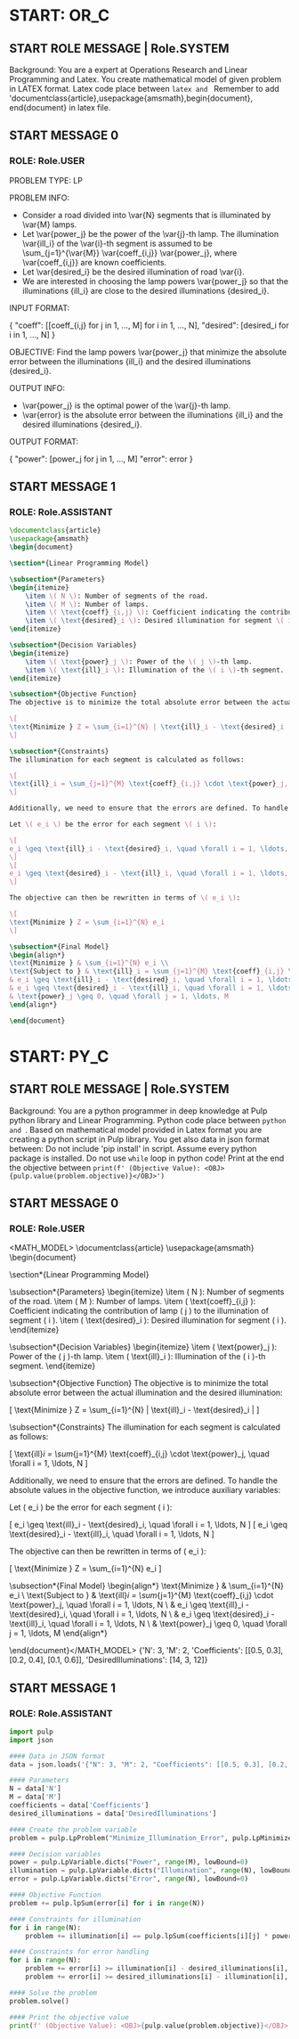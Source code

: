 # START: OR_C 
## START ROLE MESSAGE | Role.SYSTEM 
Background: You are a expert at Operations Research and Linear Programming and Latex. You create mathematical model of given problem in LATEX format. Latex code place between ```latex and ``` Remember to add 'documentclass{article},usepackage{amsmath},begin{document}, end{document} in latex file. 
## START MESSAGE 0 
### ROLE: Role.USER
<DESCRIPTION>
PROBLEM TYPE: LP

PROBLEM INFO: 

- Consider a road divided into \var{N} segments that is illuminated by \var{M} lamps.
- Let \var{power_j} be the power of the \var{j}-th lamp. The illumination \var{ill_i} of the \var{i}-th segment is assumed to be \sum_{j=1}^{\var{M}} \var{coeff_{i,j}} \var{power_j}, where \var{coeff_{i,j}} are known coefficients.
- Let \var{desired_i} be the desired illumination of road \var{i}. 
- We are interested in choosing the lamp powers \var{power_j} so that the illuminations {ill_i} are close to the desired illuminations {desired_i}. 

INPUT FORMAT: 

{
    "coeff": [[coeff_{i,j} for j in 1, ..., M] for i in 1, ..., N],
    "desired": [desired_i for i in 1, ..., N]
}

OBJECTIVE: Find the lamp powers \var{power_j} that minimize the absolute error between the illuminations {ill_i} and the desired illuminations {desired_i}.

OUTPUT INFO:

- \var{power_j} is the optimal power of the \var{j}-th lamp.
- \var{error} is the absolute error between the illuminations {ill_i} and the desired illuminations {desired_i}.

OUTPUT FORMAT:

{
    "power": [power_j for j in 1, ..., M]
    "error": error
}
</DESCRIPTION>


## START MESSAGE 1 
### ROLE: Role.ASSISTANT
```latex
\documentclass{article}
\usepackage{amsmath}
\begin{document}

\section*{Linear Programming Model}

\subsection*{Parameters}
\begin{itemize}
    \item \( N \): Number of segments of the road.
    \item \( M \): Number of lamps.
    \item \( \text{coeff}_{i,j} \): Coefficient indicating the contribution of lamp \( j \) to the illumination of segment \( i \).
    \item \( \text{desired}_i \): Desired illumination for segment \( i \).
\end{itemize}

\subsection*{Decision Variables}
\begin{itemize}
    \item \( \text{power}_j \): Power of the \( j \)-th lamp.
    \item \( \text{ill}_i \): Illumination of the \( i \)-th segment.
\end{itemize}

\subsection*{Objective Function}
The objective is to minimize the total absolute error between the actual illumination and the desired illumination:

\[
\text{Minimize } Z = \sum_{i=1}^{N} | \text{ill}_i - \text{desired}_i |
\]

\subsection*{Constraints}
The illumination for each segment is calculated as follows:

\[
\text{ill}_i = \sum_{j=1}^{M} \text{coeff}_{i,j} \cdot \text{power}_j, \quad \forall i = 1, \ldots, N
\]

Additionally, we need to ensure that the errors are defined. To handle the absolute values in the objective function, we introduce auxiliary variables:

Let \( e_i \) be the error for each segment \( i \):

\[
e_i \geq \text{ill}_i - \text{desired}_i, \quad \forall i = 1, \ldots, N
\]
\[
e_i \geq \text{desired}_i - \text{ill}_i, \quad \forall i = 1, \ldots, N
\]

The objective can then be rewritten in terms of \( e_i \):

\[
\text{Minimize } Z = \sum_{i=1}^{N} e_i
\]

\subsection*{Final Model}
\begin{align*}
\text{Minimize } & \sum_{i=1}^{N} e_i \\
\text{Subject to } & \text{ill}_i = \sum_{j=1}^{M} \text{coeff}_{i,j} \cdot \text{power}_j, \quad \forall i = 1, \ldots, N \\
& e_i \geq \text{ill}_i - \text{desired}_i, \quad \forall i = 1, \ldots, N \\
& e_i \geq \text{desired}_i - \text{ill}_i, \quad \forall i = 1, \ldots, N \\
& \text{power}_j \geq 0, \quad \forall j = 1, \ldots, M
\end{align*}

\end{document}
```

# START: PY_C 
## START ROLE MESSAGE | Role.SYSTEM 
Background: You are a python programmer in deep knowledge at Pulp python library and Linear Programming. Python code place between ```python and ```. Based on mathematical model provided in Latex format you are creating a python script in Pulp library. You get also data in json format between: <DATA></DATA> Do not include 'pip install' in script. Assume every python package is installed. Do not use `while` loop in python code! Print at the end the objective between <OBJ></OBJ> `print(f' (Objective Value): <OBJ>{pulp.value(problem.objective)}</OBJ>')` 
## START MESSAGE 0 
### ROLE: Role.USER
<MATH_MODEL>
\documentclass{article}
\usepackage{amsmath}
\begin{document}

\section*{Linear Programming Model}

\subsection*{Parameters}
\begin{itemize}
    \item \( N \): Number of segments of the road.
    \item \( M \): Number of lamps.
    \item \( \text{coeff}_{i,j} \): Coefficient indicating the contribution of lamp \( j \) to the illumination of segment \( i \).
    \item \( \text{desired}_i \): Desired illumination for segment \( i \).
\end{itemize}

\subsection*{Decision Variables}
\begin{itemize}
    \item \( \text{power}_j \): Power of the \( j \)-th lamp.
    \item \( \text{ill}_i \): Illumination of the \( i \)-th segment.
\end{itemize}

\subsection*{Objective Function}
The objective is to minimize the total absolute error between the actual illumination and the desired illumination:

\[
\text{Minimize } Z = \sum_{i=1}^{N} | \text{ill}_i - \text{desired}_i |
\]

\subsection*{Constraints}
The illumination for each segment is calculated as follows:

\[
\text{ill}_i = \sum_{j=1}^{M} \text{coeff}_{i,j} \cdot \text{power}_j, \quad \forall i = 1, \ldots, N
\]

Additionally, we need to ensure that the errors are defined. To handle the absolute values in the objective function, we introduce auxiliary variables:

Let \( e_i \) be the error for each segment \( i \):

\[
e_i \geq \text{ill}_i - \text{desired}_i, \quad \forall i = 1, \ldots, N
\]
\[
e_i \geq \text{desired}_i - \text{ill}_i, \quad \forall i = 1, \ldots, N
\]

The objective can then be rewritten in terms of \( e_i \):

\[
\text{Minimize } Z = \sum_{i=1}^{N} e_i
\]

\subsection*{Final Model}
\begin{align*}
\text{Minimize } & \sum_{i=1}^{N} e_i \\
\text{Subject to } & \text{ill}_i = \sum_{j=1}^{M} \text{coeff}_{i,j} \cdot \text{power}_j, \quad \forall i = 1, \ldots, N \\
& e_i \geq \text{ill}_i - \text{desired}_i, \quad \forall i = 1, \ldots, N \\
& e_i \geq \text{desired}_i - \text{ill}_i, \quad \forall i = 1, \ldots, N \\
& \text{power}_j \geq 0, \quad \forall j = 1, \ldots, M
\end{align*}

\end{document}</MATH_MODEL>
<DATA>
{'N': 3, 'M': 2, 'Coefficients': [[0.5, 0.3], [0.2, 0.4], [0.1, 0.6]], 'DesiredIlluminations': [14, 3, 12]}</DATA>


## START MESSAGE 1 
### ROLE: Role.ASSISTANT
```python
import pulp
import json

#### Data in JSON format
data = json.loads('{"N": 3, "M": 2, "Coefficients": [[0.5, 0.3], [0.2, 0.4], [0.1, 0.6]], "DesiredIlluminations": [14, 3, 12]}')

#### Parameters
N = data['N']
M = data['M']
coefficients = data['Coefficients']
desired_illuminations = data['DesiredIlluminations']

#### Create the problem variable
problem = pulp.LpProblem("Minimize_Illumination_Error", pulp.LpMinimize)

#### Decision variables
power = pulp.LpVariable.dicts("Power", range(M), lowBound=0)
illumination = pulp.LpVariable.dicts("Illumination", range(N), lowBound=0)
error = pulp.LpVariable.dicts("Error", range(N), lowBound=0)

#### Objective Function
problem += pulp.lpSum(error[i] for i in range(N))

#### Constraints for illumination
for i in range(N):
    problem += illumination[i] == pulp.lpSum(coefficients[i][j] * power[j] for j in range(M)), f"Illumination_Constraint_{i}"

#### Constraints for error handling
for i in range(N):
    problem += error[i] >= illumination[i] - desired_illuminations[i], f"Positive_Error_Constraint_{i}"
    problem += error[i] >= desired_illuminations[i] - illumination[i], f"Negative_Error_Constraint_{i}"

#### Solve the problem
problem.solve()

#### Print the objective value
print(f' (Objective Value): <OBJ>{pulp.value(problem.objective)}</OBJ>')
```

